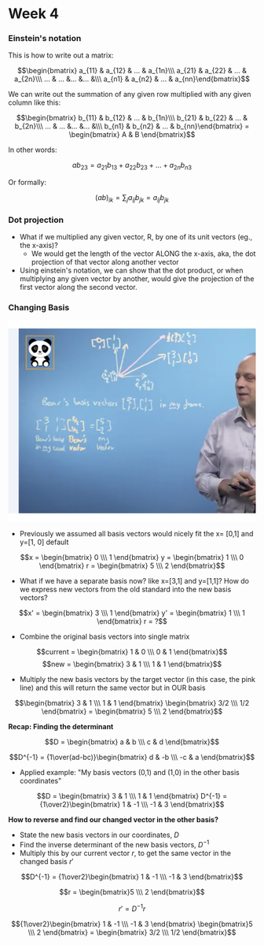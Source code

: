 # Week 4 

### Einstein's notation

This is how to write out a matrix: 

$$\begin{bmatrix} a_{11} & a_{12} & ... & a_{1n}\\\ 
a_{21} & a_{22} & ... & a_{2n}\\\
... & ... &... &... &\\\ 
a_{n1} & a_{n2} & ... & a_{nn}\end{bmatrix}$$

We can write out the summation of any given row multiplied with any given column like this: 

$$\begin{bmatrix} b_{11} & b_{12} & ... & b_{1n}\\\ 
b_{21} & b_{22} & ... & b_{2n}\\\
... & ... &... &... &\\\ 
b_{n1} & b_{n2} & ... & b_{nn}\end{bmatrix} = 
\begin{bmatrix} A & B \end{bmatrix}$$

In other words:

$$ab_{23} = a_{21}b_{13} + a_{22}b_{23} + ... + a_{2n}b_{n3}$$

Or formally:

$$(ab)_{ik} = \sum_{j} a_{ij}b_{jk} = a_{ij}b_{jk}$$

### Dot projection

* What if we multiplied any given vector, R, by one of its unit vectors (eg., the x-axis)? 
	* We would get the length of the vector ALONG the x-axis, aka, the dot projection of that vector along another vector
* Using einstein's notation, we can show that the dot product, or when multiplying any given vector by another, would give the projection of the first vector along the second vector.  

### Changing Basis 

![Lecture 2](imgs/w4_lecture1.png) 

* Previously we assumed all basis vectors would nicely fit the x= [0,1] and y=[1, 0] default

$$x = \begin{bmatrix} 0 \\\ 1 \end{bmatrix} 
y = \begin{bmatrix} 1 \\\ 0 \end{bmatrix}
r = \begin{bmatrix} 5 \\\ 2 \end{bmatrix}$$ 

* What if we have a separate basis now? like x=[3,1] and y=[1,1]? How do we express new vectors from the old standard into the new basis vectors?

$$x' = \begin{bmatrix} 3 \\\ 1 \end{bmatrix} 
y' = \begin{bmatrix} 1 \\\ 1 \end{bmatrix}
r = ?$$

* Combine the original basis vectors into single matrix

$$current = \begin{bmatrix} 1 & 0 \\\ 0 & 1 \end{bmatrix}$$
$$new = \begin{bmatrix} 3 & 1 \\\ 1 & 1 \end{bmatrix}$$

* Multiply the new basis vectors by the target vector (in this case, the pink line) and this will return the same vector but in OUR basis 
 
$$\begin{bmatrix} 3 & 1 \\\ 1 & 1 \end{bmatrix}
\begin{bmatrix} 3/2 \\\ 1/2 \end{bmatrix} = 
\begin{bmatrix} 5 \\\ 2 \end{bmatrix}$$

**Recap: Finding the determinant**

$$D = \begin{bmatrix} a & b \\\ c & d \end{bmatrix}$$

$$D^{-1} = {1\over(ad-bc)}\begin{bmatrix} d & -b \\\ -c & a \end{bmatrix}$$

* Applied example: "My basis vectors (0,1) and (1,0) in the other basis coordinates"

$$D = \begin{bmatrix} 3 & 1 \\\ 1 & 1 \end{bmatrix}
D^{-1} = {1\over2}\begin{bmatrix} 1 & -1 \\\ -1 & 3 \end{bmatrix}$$

**How to reverse and find our changed vector in the other basis?**

* State the new basis vectors in our coordinates, $D$
* Find the inverse determinant of the new basis vectors, $D^{-1}$ 
* Multiply this by our current vector $r$, to get the same vector in the changed basis $r'$ 

$$D^{-1} = {1\over2}\begin{bmatrix} 1 & -1 \\\ -1 & 3 \end{bmatrix}$$

$$r = \begin{bmatrix}5 \\\ 2 \end{bmatrix}$$

$$r' = D^{-1}r$$

$${1\over2}\begin{bmatrix} 1 & -1 \\\ -1 & 3 \end{bmatrix}
\begin{bmatrix}5 \\\ 2 \end{bmatrix} = 
\begin{bmatrix} 3/2 \\\ 1/2 \end{bmatrix}$$


